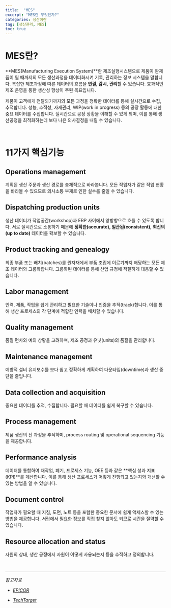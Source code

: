 ```yaml
---
title:  "MES"
excerpt: "MES란 무엇인가?"
categories: 생산이란
tag: [생산관리, MES]
toc: true
---
```


# MES란?

**MES(Manufacturing Execution System)**란 제조실행시스템으로 제품이 완제품이 될 때까지의 모든 생산과정을 데이터화시켜 기록, 관리하는 정보 시스템을 말합니다. 복잡한 제조과정에 따른 데이터의 흐름을 **연결, 감시, 관리**할 수 있습니다. 효과적인 제조 운영을 통한 생산성 향상이 주된 목표입니다.



제품이 고객에게 전달되기까지의 모든 과정을 정확한 데이터를 통해 실시간으로 수집, 추적합니다. 성능, 추적성, 자재관리, WIP(work in progress) 등의 공장 활동에 대한 중요 데이터를 수집합니다. 실시간으로 공장 상황을 이해할 수 있게 되며, 이를 통해 생산공정을 최적화하는데 보다 나은 의사결정을 내릴 수 있습니다.

<br/>





# 11가지 핵심기능

## Operations management

계획된 생산 주문과 생산 경로를 총체적으로 바라봅니다. 모든 작업자가 같은 작업 현황을 바라볼 수 있으므로 의사소통 부재로 인한 실수를 줄일 수 있습니다.



## Dispatching production units

생산 데이터가 작업공간(workshop)과 ERP 사이에서 양방향으로 흐를 수 있도록 합니다. 서로 실시간으로 소통하기 때문에 **정확한(accurate), 일관된(consistent), 최신의(up to date)** 데이터를 확보할 수 있습니다.



## Product tracking and genealogy

최종 부품 또는 배치(batches)를 원자재에서 부품 조립에 이르기까지 해당하는 모든 제조 데이터와 그룹화합니다. 그룹화된 데이터를 통해 산업 규정에 적절하게 대응할 수 있습니다.



## Labor management

인력, 제품, 작업을 쉽게 관리하고 필요한 기술이나 인증을 추적(track)합니다. 이를 통해 생산 프로세스의 각 단계에 적합한 인력을 배치할 수 있습니다.



## Quality management

품질 편차와 예외 상황을 고려하며, 제조 공정과 유닛(units)의 품질을 관리합니다.



## Maintenance management

예방적 설비 유지보수를 보다 쉽고 정확하게 계획하여 다운타임(downtime)과 생산 중단을 줄입니다.



## Data collection and acquisition

중요한 데이터를 추적, 수집합니다. 필요할 때 데이터를 쉽게 복구할 수 있습니다.



## Process management

제품 생산의 전 과정을 추적하며, process routing 및 operational sequencing 기능을 제공합니다.



## Performance analysis

데이터를 통합하여 재작업, 폐기, 프로세스 기능, OEE 등과 같은 **핵심 성과 지표(KPI)**를 계산합니다. 이를 통해 생산 프로세스가 어떻게 진행되고 있는지와 개선할 수 있는 방법을 알 수 있습니다.



## Document control

작업자가 필요할 때 지침, 도면, 노트 등을 포함한 중요한 문서에 쉽게 액세스할 수 있는 방법을 제공합니다. 서랍에서 필요한 정보를 직접 찾지 않아도 되므로 시간을 절약할 수 있습니다.



## Resource allocation and status

자원의 상태, 생산 공정에서 자원이 어떻게 사용되는지 등을 추적하고 정의합니다.





<br/>

---------------------------------------------

*참고자료*

* *[EPICOR](https://www.epicor.com/en/resource-center/articles/what-is-a-manufacturing-execution-system/)*

* *[TechTarget](https://searcherp.techtarget.com/definition/manufacturing-execution-system-MES)*